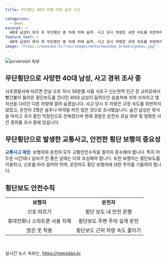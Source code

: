 ```yaml
---
title: 무단횡단 40대 차에 치여 숨진 사고

categories:
  - News
excerpt: >
  40대 남성이 회식 후 무단횡단 중 차에 치여 숨져. 사고 당시 차량은 규정 속도를 위반하지 않았고 음주나 마약 여부도 부인됐다. 횡단보도 불법횡단으로 인한 사망 사고, 경찰 조사 중.
feature_text: >
  40대 남성이 회식 후 무단횡단 중 차에 치여 숨져. 사고 당시 차량은 규정 속도를 위반하지 않았고 음주나 마약 여부도 부인됐다. 횡단보도 불법횡단으로 인한 사망 사고, 경찰 조사 중.
image: 'https://newsdao.kr/res/images/meta/newsdao_breakingnews.jpg'
---
```


<p><img src="https://newsdao.kr/res/images/meta/newsdao_breakingnews.jpg" alt="pcversion 속보" /></p>

<h2 data-ke-size="size26">무단횡단으로 사망한 40대 남성, 사고 경위 조사 중</h2>

<p data-ke-size="size16">서초경찰서에 따르면 전날 오후 10시 56분쯤 서울 서초구 신논현역 인근 한 교차로에서 빨간불이 들어온 횡단보도를 건너던 40대 남성이 달려오던 승용차에 치여 쓰러지고 옆 차선을 다리던 다른 차량에 깔려 숨졌습니다. 사고 당시 두 차량은 규정 속도를 위반하지 않았고, 운전자 2명은 음주나 마약을 하진 않은 것으로 조사됐습니다. 숨진 남성은 회식을 마치고 귀가 중인 직장인으로 전해졌으며 현재 경찰은 운전자 과실 여부 및 정확한 사건 경위를 조사 중에 있습니다.</p>

<h2 data-ke-size="size26">무단횡단으로 발생한 교통사고, 안전한 횡단 보행의 중요성</h2>

<p data-ke-size="size16"><b><span style="color: #1a5490;">교통사고 예방</span></b>: 보행자와 운전자 모두 교통안전수칙을 철저히 준수해야 합니다. 특히 어두운 시간대나 날씨가 안 좋은 날에는 더욱 조심해야 합니다. 또한 보행자는 횡단보도를 이용하고, 신호를 따라 걸어야 하며, 운전자도 횡단 보행자에 대한 주의를 기울여야 합니다.</p>

<h2 data-ke-size="size26">횡단보도 안전수칙</h2>

<table>
    <tbody>
        <tr>
            <td style="text-align: center; height: 17px;"><b>보행자</b></td>
            <td style="text-align: center; height: 17px;"><b>운전자</b></td>
        </tr>
        <tr>
            <td style="text-align: center; height: 17px;">신호 따르기</td>
            <td style="text-align: center; height: 17px;">횡단 보도 내 안전 운행</td>
        </tr>
        <tr>
            <td style="text-align: center; height: 17px;">휴대전화나 스마트폰 사용 자제</td>
            <td style="text-align: center; height: 17px;">횡단보도 주변 주의 깊게 운전</td>
        </tr>
        <tr>
            <td style="text-align: center; height: 17px;">밝은 옷 착용</td>
            <td style="text-align: center; height: 17px;">횡단보도 근처 차량 속도 줄이기</td>
        </tr>
    </tbody>
</table>

<p data-ke-size="size16">&nbsp;</p>
실시간 뉴스 속보는, <a href="https://newsdao.kr" rel="dofollow">https://newsdao.kr</a>


